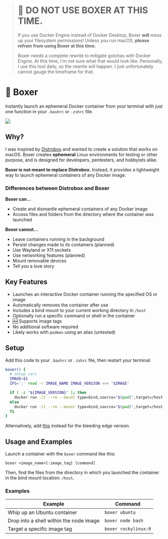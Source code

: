 > # 🚨 DO NOT USE BOXER AT THIS TIME.
> If you use Docker Engine instead of Docker Desktop, Boxer **will** mess up your filesystem permissions! Unless you run macOS, **please refrain from using Boxer at this time.**
> 
> Boxer needs a complete rewrite to mitigate gotchas with Docker Engine. At this time, I'm not sure what that would look like. Personally, I use this tool daily, so the rewrite will happen. I just unfortunately cannot gauge the timeframe for that.

# 🥊 Boxer

Instantly launch an ephemeral Docker container from your terminal with just one function in your `.bashrc` or `.zshrc` file.

![](./assets/demo.gif)

## Why?

I was inspired by [Distrobox](https://github.com/89luca89/distrobox?tab=readme-ov-file) and wanted to create a solution that works on macOS. Boxer creates **ephemeral** Linux environments for testing or other purpose, and is designed for developers, pentesters, and hobbyists alike.

**Boxer is not meant to replace Distrobox.** Instead, it provides a lightweight way to launch ephemeral containers of any Docker image.

### Differences between Distrobox and Boxer

**Boxer can...**

- Create and dismantle ephemeral containers of any Docker image
- Access files and folders from the directory where the container was launched

**Boxer cannot...**

- Leave containers running in the background
- Persist changes made to its containers (planned)
- Use Wayland or X11 sockets
- Use networking features (planned)
- Mount removable devices
- Tell you a love story

## Key Features

* Launches an interactive Docker container running the specified OS or image
* Automatically removes the container after use
* Includes a bind mount to your current working directory in `/host`
* Optionally run a specific command or shell in the container
* 🆕 Supports image tags
* No additional software required
* Likely works with `podman` using an alias (untested)

## Setup

Add this code to your `.bashrc` or `.zshrc` file, then restart your terminal:

```bash
boxer() {
  # setup vars
  IMAGE=$1
  IFS=':' read -r IMAGE_NAME IMAGE_VERSION <<< "$IMAGE"

  if [ -z "${IMAGE_VERSION}" ]; then
    docker run -it --rm --mount type=bind,source="$(pwd)",target=/host --hostname "$0"-"$IMAGE_NAME" "$IMAGE_NAME" ${@:2}
  else
    docker run -it --rm --mount type=bind,source="$(pwd)",target=/host --hostname "$0"-"$IMAGE_NAME" "$IMAGE_NAME":"$IMAGE_VERSION" ${@:2}
  fi
}
```

Alternatively, add [this](https://github.com/yeenbean/boxer/blob/main/boxer.sh)
instead for the bleeding edge version.

## Usage and Examples

Launch a container with the `boxer` command like this:

```
boxer <image_name>[:image_tag] [command]
```

Then, find the files from the directory in which you launched the container in
the bind mount location: `/host`.

### Examples

| Example | Command |
| ------- | ------- |
| Whip up an Ubuntu container | `boxer ubuntu` |
| Drop into a shell within the node image | `boxer node bash` |
| Target a specific image tag | `boxer rockylinux:9` |
